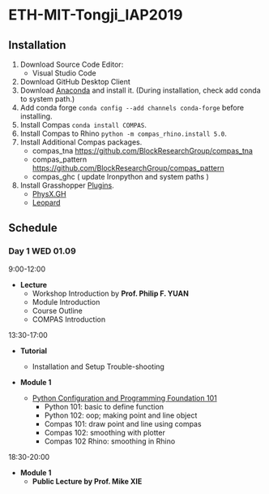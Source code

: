 # ETH-MIT-Tongji_IAP2019


## Installation

1. Download Source Code Editor:
	- Visual Studio Code
2. Download GitHub Desktop Client
3. Download [Anaconda](https://conda.io/docs/user-guide/install/download.html) and install it. (During installation, check add conda to system path.)
4. Add conda forge ```conda config --add channels conda-forge``` before installing. 
5. Install Compas ```conda install COMPAS```. 
6. Install Compas to Rhino ```python -m compas_rhino.install 5.0```.
7. Install Additional Compas packages. 
	- compas_tna
		https://github.com/BlockResearchGroup/compas_tna
	- compas_pattern
		https://github.com/BlockResearchGroup/compas_pattern
	- compas_ghc
	( update Ironpython and system paths )
8. Install Grasshopper [Plugins](files). 
	- [PhysX.GH](https://github.com/TheAsianCoders/PhysX.GH) 
	- [Leopard](https://www.food4rhino.com/app/leopard)


## Schedule

### Day 1 WED 01.09 

9:00-12:00 

* **Lecture**
	- Workshop Introduction by **Prof. Philip F. YUAN**
	- Module Introduction
	- Course Outline
	- COMPAS Introduction


13:30-17:00 

* **Tutorial** 
	- Installation and Setup Trouble-shooting

* **Module 1** 
	- [Python Configuration and Programming Foundation 101](src/day_1)
		- Python 101: basic to define function
		- Python 102: oop; making point and line object
		- Compas 101: draw point and line using compas 
		- Compas 102: smoothing with plotter
		- Compas 102 Rhino: smoothing in Rhino

18:30-20:00 

* **Module 1**
	- **Public Lecture by Prof. Mike XIE**

